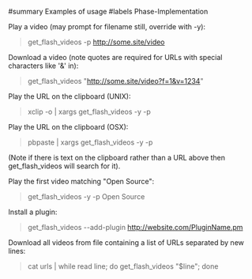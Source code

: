 ﻿#summary Examples of usage
#labels Phase-Implementation

Play a video (may prompt for filename still, override with -y):

> get\_flash\_videos -p http://some.site/video

Download a video (note quotes are required for URLs with special characters like '&' in):

> get\_flash\_videos "http://some.site/video?f=1&v=1234"

Play the URL on the clipboard (UNIX):

> xclip -o | xargs get\_flash\_videos -y -p

Play the URL on the clipboard (OSX):

> pbpaste | xargs get\_flash\_videos -y -p

(Note if there is text on the clipboard rather than a URL above then get\_flash\_videos will search for it).

Play the first video matching "Open Source":

> get\_flash\_videos -y -p Open Source

Install a plugin:

> get\_flash\_videos --add-plugin http://website.com/PluginName.pm

Download all videos from file containing a list of URLs separated by new lines:
> cat urls | while read line; do get\_flash\_videos "$line"; done